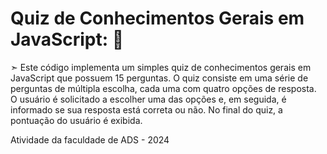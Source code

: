 <h1> Quiz de Conhecimentos Gerais em JavaScript: 🧠</h1> 

<p> ➣ Este código implementa um simples quiz de conhecimentos gerais em JavaScript que possuem 15 perguntas.
  O quiz consiste em uma série de perguntas de múltipla escolha, cada uma com quatro opções de resposta.
  O usuário é solicitado a escolher uma das opções e, em seguida, é informado se sua resposta está correta ou não.
  No final do quiz, a pontuação do usuário é exibida. </p>

  <p>Atividade da faculdade de ADS - 2024</p>
